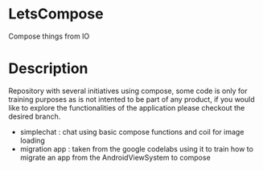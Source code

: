 # LetsCompose
Compose things from IO

# Description 
Repository with several initiatives using compose, some code is only for training purposes as is not intented to be part of any product, if you would like to explore the functionalities of the application please checkout the desired branch. 

- simplechat : chat using basic compose functions and coil for image loading
- migration app : taken from the google codelabs using it to train how to migrate an app from the AndroidViewSystem to compose
